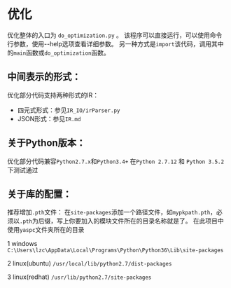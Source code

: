 # 优化

优化整体的入口为 `do_optimization.py` 。
该程序可以直接运行，可以使用命令行参数，使用--help选项查看详细参数。
另一种方式是`import`该代码，调用其中的`main`函数或`do_optimization`函数。

## 中间表示的形式：
优化部分代码支持两种形式的IR：
* 四元式形式：参见`IR_IO/irParser.py`
* JSON形式：参见`IR.md`

## 关于Python版本：
优化部分代码兼容`Python2.7.x`和`Python3.4+`
在`Python 2.7.12` 和 `Python 3.5.2` 下测试通过

## 关于库的配置：
推荐增加`.pth`文件：
在`site-packages`添加一个路径文件，如`mypkpath.pth`，必须以`.pth`为后缀，写上你要加入的模块文件所在的目录名称就是了。
在此项目中使用`yaspc`文件夹所在的目录

1 windows
    `C:\Users\lzc\AppData\Local\Programs\Python\Python36\Lib\site-packages`

2 linux(ubuntu)
   `/usr/local/lib/python2.7/dist-packages`

3 linux(redhat)
   `/usr/lib/python2.7/site-packages`